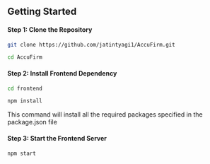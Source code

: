 ## Getting Started

#### Step  1: Clone the Repository

```bash
git clone https://github.com/jatintyagi1/AccuFirm.git
```

```bash
cd AccuFirm
```

#### Step 2: Install Frontend Dependency

```bash
cd frontend
```

```bash
npm install
```

This command will install all the required packages specified in the package.json file

#### Step 3: Start the Frontend Server

```bash
npm start
```